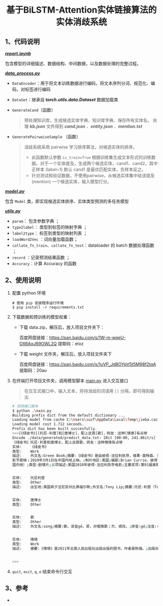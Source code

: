 <h1 style="text-align: center"> 基于BiLSTM-Attention实体链接算法的实体消歧系统 </h1>



## 1、代码说明

***[report.ipynb](/report.ipynb)***

包含模型的详细描述、数据结构、中间数据，以及数据处理的完整过程。

***[data_process.py](/src/data_process.py)***

* `DataEncoder`：用于将文本训练数据进行编码，将文本序列分词、规范化、编码，对标签进行编码

* `DataSet`：继承自 ***torch.utils.data.Dataset*** 数据加载类

* `GenerateCand`（函数）

  > 预处理知识库，生成候选实体字典、知识库字典、保存所有实体名。
  > 处理 ***kb.json*** 文件得到 ***cand.json*** 、***entity.json*** 、***mention.txt***

* `GeneratePairwaiseSample` （函数）

  >  消歧系统采用 pairwise 学习排序算法，对候选实体的排序。
  >  * 此函数默认参数 `is_train=True` 根据训练集生成文本形式的训练数据。对于一个实体提及，生成两个候选实体，cand1、cand2，其中正样本 (label=1) 默认 cand1 是最优匹配实体，负样本反之。
  >  * 针对测试和验证数据，不使用pairwise，从候选实体集中给该提及 (mention) 一个候选实体，输入模型打分。
  

***[model.py](/src/model.py)***

包含 `Model` 类，即实现候选实体排序、实体类型预测的多任务模型



***[utils.py](/src/utils.py)***

* `param`： 包含参数字典 ；
* `type2label`： 类型到标签的映射字典 ；
* `label2type`： 标签到类型的映射列表 ；
* `loadWord2Vec` ：词向量加载函数；
* `collate_fn_train`、`collate_fn_test`：dataloader 的 batch 数据处理函数 ；
* `record` ：记录预测结果函数 ；
* `Accuracy`：计算 Accuracy 的函数



## 2、使用说明

1. 配置 python 环境

    ```shell
    # 使用 pip 安装程序运行环境
    $ pip install -r requirements.txt
    ```

2. 下载数据和预训练的模型权重：

   * 下载 data.zip，解压后，放入项目文件夹下：

      百度网盘链接：<https://pan.baidu.com/s/1W-m-wqeU-DX6AqJ69OWL2Q>
      提取码：etoz 

   * 下载 weight 文件夹，解压后，放入项目文件夹下 

      百度网盘链接：<https://pan.baidu.com/s/1uVP_Jd8OYpV5t5M98f2tqA>
      提取码：20au 


3. 在终端打开项目文件夹，调用模型脚本 [main.py](./main.py) 进入交互接口

   > 在交互式接口中，输入文本，将待消歧的词语用 `[]` 分隔，即可得到输出

   ```bash
   # 调用接口脚本
   $ python .\main.py
   Building prefix dict from the default dictionary ...
   Loading model from cache C:\Users\xuzf\AppData\Local\Temp\jieba.cache
   Loading model cost 1.712 seconds.
   Prefix dict has been built succesfully.
   >>>[《绿皮书》][托尼·利普]和[唐博士]，配上这首[歌]，网友：这种[情愫]有点嗲
   Encode ./data/generated/predict_data.txt: 28it [00:00, 241.86it/s]
   《绿皮书》托尼·利普和唐博士，配上这首歌，网友：这种情愫有点嗲
   实体:    《绿皮书》
   类型:    Work
   描述:    外文名:Green Book;摘要:《绿皮书》是由彼得·法拉利执导，维果·莫特森、马赫沙拉·阿里主演的剧情片，于2018年9月11日在多伦多国际电
   影节首映；2019年3月1日在中国内地上映。;制片地区:美国;编剧:Brian Currie、彼得·法拉利、尼克·维勒欧嘉;片长:130分钟;对白语言:英语;主演:维果·莫特森，马赫沙拉·阿里;导演:彼得·法拉利;中文名:绿皮书;发行公司:环球影业;上映时间:2018年9月11日(多伦多国际电影节)、2019年3月1日（中
   国内地）;类型:剧情片;义项描述:美国2018年彼得·法拉利执导电影;主要奖项:第91届奥斯卡金像奖最佳影片;色彩:彩色;其它译名:绿书、绿簿旅友、幸福绿皮书;
   
   
   实体:    托尼利普
   类型:    Other
   描述:    出生地:美国宾夕法尼亚州比弗福尔斯;外文名:Tony Lip;摘要:托尼·利普（Tony Lip，原名Frank Anthony Vallelonga，1930年7月30日-2013年1月4日），是电影《绿皮书》中白人司机的原型。;逝世日期:2013年1月4日;别名:Frank Anthony Vallelonga;义项描述:托尼·利普;中文名:托尼·利普;国籍:美国;出生日期:1930年7月30日;
   
   
   实体:    唐博士
   类型:    Other
   
   
   实体:    歌
   类型:    Other
   描述:    外文名:song;摘要:歌，读音gē，哥，对唱情歌；欠，感叹。;拼音:gē;注音:ㄍㄜˉ;五笔:SKSW;中文名:歌;义项描述:汉语汉字;类别:汉语汉字;标签:音乐、字词;
   
   
   实体:    情愫
   类型:    Work
   描述:    摘要:《情愫》是2011年云南人民出版社出版出版的图书，作者是陈强。;出版社:云南人民出版社出版;作者:陈强;义项描述:陈强诗集;出版时间:2011年11月;书名:情愫;标签:艺术书籍、出版物、书籍;
   
   
   >>>
   ```

4. `quit`, `exit`, `q`, `e` 结束命令行交互

## 3、参考
* 